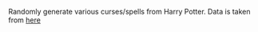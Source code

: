 Randomly generate various curses/spells from Harry Potter.
Data is taken from [here](https://www.kaggle.com/datasets/maricinnamon/harry-potter-movies-dataset/)
